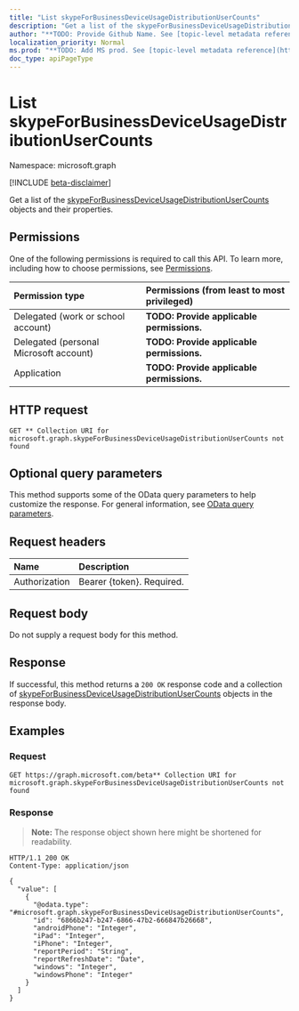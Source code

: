```yaml
---
title: "List skypeForBusinessDeviceUsageDistributionUserCounts"
description: "Get a list of the skypeForBusinessDeviceUsageDistributionUserCounts objects and their properties."
author: "**TODO: Provide Github Name. See [topic-level metadata reference](https://msgo.azurewebsites.net/add/document/guidelines/metadata.html#topic-level-metadata)**"
localization_priority: Normal
ms.prod: "**TODO: Add MS prod. See [topic-level metadata reference](https://msgo.azurewebsites.net/add/document/guidelines/metadata.html#topic-level-metadata)**"
doc_type: apiPageType
---
```


# List skypeForBusinessDeviceUsageDistributionUserCounts
Namespace: microsoft.graph

[!INCLUDE [beta-disclaimer](../../includes/beta-disclaimer.md)]

Get a list of the [skypeForBusinessDeviceUsageDistributionUserCounts](../resources/skypeforbusinessdeviceusagedistributionusercounts.md) objects and their properties.

## Permissions
One of the following permissions is required to call this API. To learn more, including how to choose permissions, see [Permissions](/graph/permissions-reference).

|Permission type|Permissions (from least to most privileged)|
|:---|:---|
|Delegated (work or school account)|**TODO: Provide applicable permissions.**|
|Delegated (personal Microsoft account)|**TODO: Provide applicable permissions.**|
|Application|**TODO: Provide applicable permissions.**|

## HTTP request

<!-- {
  "blockType": "ignored"
}
-->
``` http
GET ** Collection URI for microsoft.graph.skypeForBusinessDeviceUsageDistributionUserCounts not found
```

## Optional query parameters
This method supports some of the OData query parameters to help customize the response. For general information, see [OData query parameters](/graph/query-parameters).

## Request headers
|Name|Description|
|:---|:---|
|Authorization|Bearer {token}. Required.|

## Request body
Do not supply a request body for this method.

## Response

If successful, this method returns a `200 OK` response code and a collection of [skypeForBusinessDeviceUsageDistributionUserCounts](../resources/skypeforbusinessdeviceusagedistributionusercounts.md) objects in the response body.

## Examples

### Request
<!-- {
  "blockType": "request",
  "name": "list_skypeforbusinessdeviceusagedistributionusercounts"
}
-->
``` http
GET https://graph.microsoft.com/beta** Collection URI for microsoft.graph.skypeForBusinessDeviceUsageDistributionUserCounts not found
```


### Response
>**Note:** The response object shown here might be shortened for readability.
<!-- {
  "blockType": "response",
  "truncated": true,
  "@odata.type": "Collection(microsoft.graph.skypeForBusinessDeviceUsageDistributionUserCounts)"
}
-->
``` http
HTTP/1.1 200 OK
Content-Type: application/json

{
  "value": [
    {
      "@odata.type": "#microsoft.graph.skypeForBusinessDeviceUsageDistributionUserCounts",
      "id": "6866b247-b247-6866-47b2-666847b26668",
      "androidPhone": "Integer",
      "iPad": "Integer",
      "iPhone": "Integer",
      "reportPeriod": "String",
      "reportRefreshDate": "Date",
      "windows": "Integer",
      "windowsPhone": "Integer"
    }
  ]
}
```

